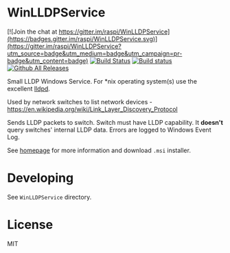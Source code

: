# WinLLDPService

[![Join the chat at https://gitter.im/raspi/WinLLDPService](https://badges.gitter.im/raspi/WinLLDPService.svg)](https://gitter.im/raspi/WinLLDPService?utm_source=badge&utm_medium=badge&utm_campaign=pr-badge&utm_content=badge)
[![Build Status](https://travis-ci.org/raspi/WinLLDPService.svg?branch=master)](https://travis-ci.org/raspi/WinLLDPService)
[![Build status](https://ci.appveyor.com/api/projects/status/7mhyl2fvasumvpqv?svg=true)](https://ci.appveyor.com/project/raspi/winlldpservice)
[![Github All Releases](https://img.shields.io/github/downloads/raspi/WinLLDPService/total.svg)]()

Small LLDP Windows Service. For *nix operating system(s) use the excellent [lldpd](https://github.com/vincentbernat/lldpd/).

Used by network switches to list network devices - https://en.wikipedia.org/wiki/Link_Layer_Discovery_Protocol

Sends LLDP packets to switch. Switch must have LLDP capability. It **doesn't** query switches' internal LLDP data. Errors are logged to Windows Event Log.

See [homepage](https://raspi.github.io/projects/winlldpservice/) for more information and download `.msi` installer.

# Developing

See `WinLLDPService` directory.

# License
MIT

